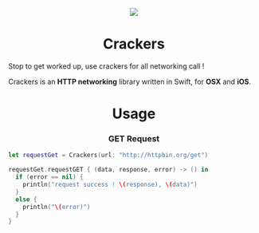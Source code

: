 <p align="center">
  <img src ="https://raw.githubusercontent.com/remirobert/Crackers/master/ressources/logo.gif"/>
  <h1 align="center">Crackers</h1>
</p>

Stop to get worked up, use crackers for all networking call !

Crackers is an **HTTP networking** library written in Swift, for **OSX** and **iOS**.

<h1 align="center">Usage</h1>
<h3 align="center">GET Request</h3>

```Swift
let requestGet = Crackers(url: "http://httpbin.org/get")

requestGet.requestGET { (data, response, error) -> () in
  if (error == nil) {
    println("request success ! \(response), \(data)")
  }
  else {
    println("\(error)")
  }
}
```
